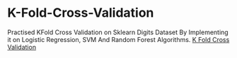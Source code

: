 # K-Fold-Cross-Validation
Practised KFold Cross Validation on Sklearn Digits Dataset By Implementing it on Logistic Regression, SVM And Random Forest Algorithms.
[K Fold Cross Validation](https://colab.research.google.com/drive/1iN0WufNaBca33nCy90YAc7YzPdm3JWcM?authuser=0#scrollTo=5WvMhQ1tmtRS)
